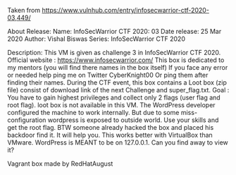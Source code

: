 Taken from https://www.vulnhub.com/entry/infosecwarrior-ctf-2020-03,449/ 

About Release:
    Name: InfoSecWarrior CTF 2020: 03
    Date release: 25 Mar 2020
    Author: Vishal Biswas
    Series: InfoSecWarrior CTF 2020

Description:
    This VM is given as challenge 3 in InfoSecWarrior CTF 2020.
    Official website : https://www.infosecwarrior.com/
    This box is dedicated to my mentors (you will find there names in the box itself)
    If you face any error or needed help ping me on Twitter CyberKnight00
    Or ping them after finding their names.
    During the CTF event, this box contains a Loot box (zip file) consist of download link of the next Challenge and super_flag.txt.
    Goal : You have to gain highest privileges and collect only 2 flags (user flag and root flag). loot box is not available in this VM.
    The WordPress developer configured the machine to work internally. But due to some miss-configuration wordpress is exposed to outside world. Use your skills and get the root flag.
    BTW someone already hacked the box and placed his backdoor find it. It will help you.
    This works better with VirtualBox than VMware. WordPress is MEANT to be on 127.0.0.1. Can you find away to view it? 

Vagrant box made by RedHatAugust
